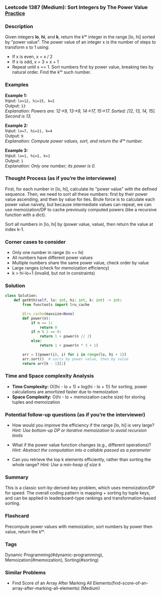 ### Leetcode 1387 (Medium): Sort Integers by The Power Value [Practice](https://leetcode.com/problems/sort-integers-by-the-power-value)

### Description  
Given integers **lo**, **hi**, and **k**, return the kᵗʰ integer in the range [lo, hi] sorted by "power value". The power value of an integer x is the number of steps to transform x to 1 using:
- If x is even, x = x / 2
- If x is odd, x = 3 × x + 1
- Repeat until x == 1. Sort numbers first by power value, breaking ties by natural order. Find the kᵗʰ such number.

### Examples  
**Example 1:**  
Input: `lo=12, hi=15, k=2`  
Output: `13`  
*Explanation: Powers are: 12→9, 13→9, 14→17, 15→17. Sorted: [12, 13, 14, 15]. Second is 13.*

**Example 2:**  
Input: `lo=7, hi=11, k=4`  
Output: `9`  
*Explanation: Compute power values, sort, and return the 4ᵗʰ number.*

**Example 3:**  
Input: `lo=1, hi=1, k=1`  
Output: `1`  
*Explanation: Only one number; its power is 0.*

### Thought Process (as if you’re the interviewee)  
First, for each number in [lo, hi], calculate its "power value" with the defined sequence. Then, we need to sort all these numbers: first by their power value ascending, and then by value for ties. Brute force is to calculate each power value naively, but because intermediate values can repeat, we can use memoization/DP to cache previously computed powers (like a recursive function with a dict).

Sort all numbers in [lo, hi] by (power value, value), then return the value at index k-1.

### Corner cases to consider  
- Only one number in range (lo == hi)
- All numbers have different power values
- Multiple numbers share the same power value, check order by value
- Large ranges (check for memoization efficiency)
- k > hi-lo+1 (invalid, but not in constraints)

### Solution

```python
class Solution:
    def getKth(self, lo: int, hi: int, k: int) -> int:
        from functools import lru_cache
        
        @lru_cache(maxsize=None)
        def power(n):
            if n == 1:
                return 0
            if n % 2 == 0:
                return 1 + power(n // 2)
            else:
                return 1 + power(n * 3 + 1)
        
        arr = [(power(i), i) for i in range(lo, hi + 1)]
        arr.sort()  # sorts by power value, then by value
        return arr[k - 1][1]
```

### Time and Space complexity Analysis  
- **Time Complexity:** O((hi - lo + 1) × log(hi - lo + 1)) for sorting, power calculations are amortized faster due to memoization
- **Space Complexity:** O(hi - lo + memoization cache size) for storing tuples and memoization

### Potential follow-up questions (as if you’re the interviewer)  
- How would you improve the efficiency if the range [lo, hi] is very large?
  *Hint: Use bottom-up DP or iterative memoization to avoid recursion limits*

- What if the power value function changes (e.g., different operations)?
  *Hint: Abstract the computation into a callable passed as a parameter*

- Can you retrieve the top k elements efficiently, rather than sorting the whole range?
  *Hint: Use a min-heap of size k*

### Summary
This is a classic sort-by-derived-key problem, which uses memoization/DP for speed. The overall coding pattern is mapping + sorting by tuple keys, and can be applied in leaderboard-type rankings and transformation-based sorting.


### Flashcard
Precompute power values with memoization, sort numbers by power then value, return the kᵗʰ.

### Tags
Dynamic Programming(#dynamic-programming), Memoization(#memoization), Sorting(#sorting)

### Similar Problems
- Find Score of an Array After Marking All Elements(find-score-of-an-array-after-marking-all-elements) (Medium)